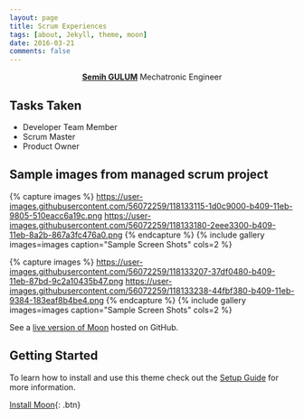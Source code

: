 ```yaml
---
layout: page
title: Scrum Experiences
tags: [about, Jekyll, theme, moon]
date: 2016-03-21
comments: false
---
```

    
<center><a href="http://taylantatli.github.io/Moon"><b>Semih GULUM</b></a> Mechatronic Engineer </center>

## Tasks Taken
* Developer Team Member
* Scrum Master
* Product Owner


## Sample images from managed scrum project

{% capture images %}
	https://user-images.githubusercontent.com/56072259/118133115-1d0c9000-b409-11eb-9805-510eacc6a19c.png
	https://user-images.githubusercontent.com/56072259/118133180-2eee3300-b409-11eb-8a2b-867a3fc476a0.png
{% endcapture %}
{% include gallery images=images caption="Sample Screen Shots" cols=2 %}

{% capture images %}
	https://user-images.githubusercontent.com/56072259/118133207-37df0480-b409-11eb-87bd-9c2a10435b47.png
	https://user-images.githubusercontent.com/56072259/118133238-44fbf380-b409-11eb-9384-183eaf8b4be4.png
{% endcapture %}
{% include gallery images=images caption="Sample Screen Shots" cols=2 %}


See a [live version of Moon](http://taylantatli.github.io/Moon) hosted on GitHub.

## Getting Started

To learn how to install and use this theme check out the [Setup Guide](http://taylantatli.me/Moon/moon-theme/) for more information.
      
[Install Moon](https://github.com/TaylanTatli/Moon){: .btn}
